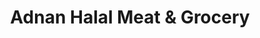 ---
title: "Adnan Halal Meat & Grocery"
url: /glen-allen/adnan-halal-meat-and-grocery/
shop: butcher
---